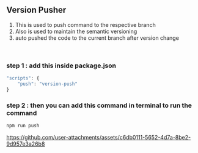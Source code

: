 ## Version Pusher

1. This is used to push command to the respective branch
2. Also is used to maintain the semantic versioning
3. auto pushed the code to the current branch after version change

<br />


### step 1 :  add this inside package.json 
```js
"scripts": {
    "push": "version-push"
}
```

###  step 2 : then you can add this command in terminal to run the command
```js
npm run push
```



https://github.com/user-attachments/assets/c6db0111-5652-4d7a-8be2-9d957e3a26b8

